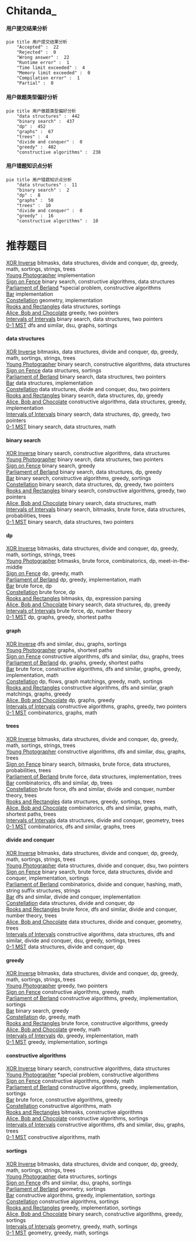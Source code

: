 # Chitanda_
<!-- tabs:start -->
#### **用户提交结果分析**

```mermaid
pie title 用户提交结果分析
    "Accepted" :  22
    "Rejected" :  0
    "Wrong answer" :  22
    "Runtime error" :  1
    "Time limit exceeded" :  4
    "Memory limit exceeded" :  0
    "Compilation error" :  1
    "Partial" :  0
```
#### **用户做题类型偏好分析**

```mermaid
pie title 用户做题类型偏好分析
    "data structures" :  442
    "binary search" :  437
    "dp" :  452
    "graphs" :  67
    "trees" :  4
    "divide and conquer" :  0
    "greedy" :  482
    "constructive algorithms" :  238
```
#### **用户错题知识点分析**

```mermaid
pie title 用户错题知识点分析
    "data structures" :  11
    "binary search" :  2
    "dp" :  8
    "graphs" :  50
    "trees" :  10
    "divide and conquer" :  0
    "greedy" :  16
    "constructive algorithms" :  10
```
<!-- tabs:end -->
# 推荐题目
[XOR Inverse](https://codeforces.com/contest/1417/problem/E)		bitmasks,
                        data structures,
                        divide and conquer,
                        dp,
                        greedy,
                        math,
                        sortings,
                        strings,
                        trees		  
[Young Photographer](http://codeforces.com/problemset/problem/14/B)		implementation		  
[Sign on Fence](http://codeforces.com/problemset/problem/484/E)		binary search,
                        constructive algorithms,
                        data structures		  
[Parliament of Berland](http://codeforces.com/problemset/problem/644/A)		*special problem,
                        constructive algorithms		  
[Bar](http://codeforces.com/problemset/problem/56/A)		implementation		  
[Constellation](http://codeforces.com/problemset/problem/618/C)		geometry,
                        implementation		  
[Rooks and Rectangles](http://codeforces.com/problemset/problem/524/E)		data structures,
                        sortings		  
[Alice, Bob and Chocolate](http://codeforces.com/problemset/problem/6/C)		greedy,
                        two pointers		  
[Intervals of Intervals](http://codeforces.com/problemset/problem/1034/D)		binary search,
                        data structures,
                        two pointers		  
[0-1 MST](https://codeforces.com/contest/1243/problem/D)		dfs and similar,
                        dsu,
                        graphs,
                        sortings		  
<!-- tabs:start -->
#### **data structures**
[XOR Inverse](https://codeforces.com/contest/1417/problem/E)		bitmasks,
                        data structures,
                        divide and conquer,
                        dp,
                        greedy,
                        math,
                        sortings,
                        strings,
                        trees		  
[Young Photographer](http://codeforces.com/problemset/problem/484/E)		binary search,
                        constructive algorithms,
                        data structures		  
[Sign on Fence](http://codeforces.com/problemset/problem/524/E)		data structures,
                        sortings		  
[Parliament of Berland](http://codeforces.com/problemset/problem/1034/D)		binary search,
                        data structures,
                        two pointers		  
[Bar](http://codeforces.com/problemset/problem/69/E)		data structures,
                        implementation		  
[Constellation](http://codeforces.com/problemset/problem/1156/E)		data structures,
                        divide and conquer,
                        dsu,
                        two pointers		  
[Rooks and Rectangles](https://codeforces.com/contest/1314/problem/E)		binary search,
                        data structures,
                        dp,
                        greedy		  
[Alice, Bob and Chocolate](http://codeforces.com/problemset/problem/1358/E)		constructive algorithms,
                        data structures,
                        greedy,
                        implementation		  
[Intervals of Intervals](http://codeforces.com/problemset/problem/1492/C)		binary search,
                        data structures,
                        dp,
                        greedy,
                        two pointers		  
[0-1 MST](http://codeforces.com/problemset/problem/1490/G)		binary search,
                        data structures,
                        math		  
#### **binary search**
[XOR Inverse](http://codeforces.com/problemset/problem/484/E)		binary search,
                        constructive algorithms,
                        data structures		  
[Young Photographer](http://codeforces.com/problemset/problem/1034/D)		binary search,
                        data structures,
                        two pointers		  
[Sign on Fence](https://codeforces.com/contest/1169/problem/C)		binary search,
                        greedy		  
[Parliament of Berland](https://codeforces.com/contest/1314/problem/E)		binary search,
                        data structures,
                        dp,
                        greedy		  
[Bar](http://codeforces.com/problemset/problem/1419/D1)		binary search,
                        constructive algorithms,
                        greedy,
                        sortings		  
[Constellation](http://codeforces.com/problemset/problem/1492/C)		binary search,
                        data structures,
                        dp,
                        greedy,
                        two pointers		  
[Rooks and Rectangles](http://codeforces.com/problemset/problem/1463/D)		binary search,
                        constructive algorithms,
                        greedy,
                        two pointers		  
[Alice, Bob and Chocolate](http://codeforces.com/problemset/problem/1490/G)		binary search,
                        data structures,
                        math		  
[Intervals of Intervals](http://codeforces.com/problemset/problem/1479/D)		binary search,
                        bitmasks,
                        brute force,
                        data structures,
                        probabilities,
                        trees		  
[0-1 MST](http://codeforces.com/problemset/problem/1436/E)		binary search,
                        data structures,
                        two pointers		  
#### **dp**
[XOR Inverse](https://codeforces.com/contest/1417/problem/E)		bitmasks,
                        data structures,
                        divide and conquer,
                        dp,
                        greedy,
                        math,
                        sortings,
                        strings,
                        trees		  
[Young Photographer](http://codeforces.com/problemset/problem/1221/G)		bitmasks,
                        brute force,
                        combinatorics,
                        dp,
                        meet-in-the-middle		  
[Sign on Fence](http://codeforces.com/problemset/problem/321/D)		dp,
                        greedy,
                        math		  
[Parliament of Berland](http://codeforces.com/problemset/problem/651/A)		dp,
                        greedy,
                        implementation,
                        math		  
[Bar](http://codeforces.com/problemset/problem/6/D)		brute force,
                        dp		  
[Constellation](http://codeforces.com/problemset/problem/255/C)		brute force,
                        dp		  
[Rooks and Rectangles](http://codeforces.com/problemset/problem/582/E)		bitmasks,
                        dp,
                        expression parsing		  
[Alice, Bob and Chocolate](https://codeforces.com/contest/1314/problem/E)		binary search,
                        data structures,
                        dp,
                        greedy		  
[Intervals of Intervals](http://codeforces.com/problemset/problem/354/C)		brute force,
                        dp,
                        number theory		  
[0-1 MST](http://codeforces.com/problemset/problem/1418/C)		dp,
                        graphs,
                        greedy,
                        shortest paths		  
#### **graph**
[XOR Inverse](https://codeforces.com/contest/1243/problem/D)		dfs and similar,
                        dsu,
                        graphs,
                        sortings		  
[Young Photographer](http://codeforces.com/problemset/problem/241/E)		graphs,
                        shortest paths		  
[Sign on Fence](https://codeforces.com/contest/699/problem/D)		constructive algorithms,
                        dfs and similar,
                        dsu,
                        graphs,
                        trees		  
[Parliament of Berland](http://codeforces.com/problemset/problem/1418/C)		dp,
                        graphs,
                        greedy,
                        shortest paths		  
[Bar](http://codeforces.com/problemset/problem/1487/C)		brute force,
                        constructive algorithms,
                        dfs and similar,
                        graphs,
                        greedy,
                        implementation,
                        math		  
[Constellation](http://codeforces.com/problemset/problem/1437/C)		dp,
                        flows,
                        graph matchings,
                        greedy,
                        math,
                        sortings		  
[Rooks and Rectangles](http://codeforces.com/problemset/problem/1470/D)		constructive algorithms,
                        dfs and similar,
                        graph matchings,
                        graphs,
                        greedy		  
[Alice, Bob and Chocolate](http://codeforces.com/problemset/problem/1476/C)		dp,
                        graphs,
                        greedy		  
[Intervals of Intervals](http://codeforces.com/problemset/problem/1304/D)		constructive algorithms,
                        graphs,
                        greedy,
                        two pointers		  
[0-1 MST](http://codeforces.com/problemset/problem/1475/C)		combinatorics,
                        graphs,
                        math		  
#### **trees**
[XOR Inverse](https://codeforces.com/contest/1417/problem/E)		bitmasks,
                        data structures,
                        divide and conquer,
                        dp,
                        greedy,
                        math,
                        sortings,
                        strings,
                        trees		  
[Young Photographer](https://codeforces.com/contest/699/problem/D)		constructive algorithms,
                        dfs and similar,
                        dsu,
                        graphs,
                        trees		  
[Sign on Fence](http://codeforces.com/problemset/problem/1479/D)		binary search,
                        bitmasks,
                        brute force,
                        data structures,
                        probabilities,
                        trees		  
[Parliament of Berland](http://codeforces.com/problemset/problem/1511/C)		brute force,
                        data structures,
                        implementation,
                        trees		  
[Bar](http://codeforces.com/problemset/problem/1499/F)		combinatorics,
                        dfs and similar,
                        dp,
                        trees		  
[Constellation](http://codeforces.com/problemset/problem/1491/E)		brute force,
                        dfs and similar,
                        divide and conquer,
                        number theory,
                        trees		  
[Rooks and Rectangles](http://codeforces.com/problemset/problem/1466/D)		data structures,
                        greedy,
                        sortings,
                        trees		  
[Alice, Bob and Chocolate](http://codeforces.com/problemset/problem/1495/D)		combinatorics,
                        dfs and similar,
                        graphs,
                        math,
                        shortest paths,
                        trees		  
[Intervals of Intervals](http://codeforces.com/problemset/problem/1303/G)		data structures,
                        divide and conquer,
                        geometry,
                        trees		  
[0-1 MST](http://codeforces.com/problemset/problem/1454/E)		combinatorics,
                        dfs and similar,
                        graphs,
                        trees		  
#### **divide and conquer**
[XOR Inverse](https://codeforces.com/contest/1417/problem/E)		bitmasks,
                        data structures,
                        divide and conquer,
                        dp,
                        greedy,
                        math,
                        sortings,
                        strings,
                        trees		  
[Young Photographer](http://codeforces.com/problemset/problem/1156/E)		data structures,
                        divide and conquer,
                        dsu,
                        two pointers		  
[Sign on Fence](http://codeforces.com/problemset/problem/1461/D)		binary search,
                        brute force,
                        data structures,
                        divide and conquer,
                        implementation,
                        sortings		  
[Parliament of Berland](http://codeforces.com/problemset/problem/1466/G)		combinatorics,
                        divide and conquer,
                        hashing,
                        math,
                        string suffix structures,
                        strings		  
[Bar](http://codeforces.com/problemset/problem/1490/D)		dfs and similar,
                        divide and conquer,
                        implementation		  
[Constellation](https://codeforces.com/contest/1483/problem/C)		data structures,
                        divide and conquer,
                        dp		  
[Rooks and Rectangles](http://codeforces.com/problemset/problem/1491/E)		brute force,
                        dfs and similar,
                        divide and conquer,
                        number theory,
                        trees		  
[Alice, Bob and Chocolate](http://codeforces.com/problemset/problem/1303/G)		data structures,
                        divide and conquer,
                        geometry,
                        trees		  
[Intervals of Intervals](http://codeforces.com/problemset/problem/1494/D)		constructive algorithms,
                        data structures,
                        dfs and similar,
                        divide and conquer,
                        dsu,
                        greedy,
                        sortings,
                        trees		  
[0-1 MST](http://codeforces.com/problemset/problem/1482/E)		data structures,
                        divide and conquer,
                        dp		  
#### **greedy**
[XOR Inverse](https://codeforces.com/contest/1417/problem/E)		bitmasks,
                        data structures,
                        divide and conquer,
                        dp,
                        greedy,
                        math,
                        sortings,
                        strings,
                        trees		  
[Young Photographer](http://codeforces.com/problemset/problem/6/C)		greedy,
                        two pointers		  
[Sign on Fence](https://codeforces.com/contest/477/problem/B)		constructive algorithms,
                        greedy,
                        math		  
[Parliament of Berland](http://codeforces.com/problemset/problem/1367/D)		constructive algorithms,
                        greedy,
                        implementation,
                        sortings		  
[Bar](https://codeforces.com/contest/1169/problem/C)		binary search,
                        greedy		  
[Constellation](http://codeforces.com/problemset/problem/321/D)		dp,
                        greedy,
                        math		  
[Rooks and Rectangles](https://codeforces.com/contest/1265/problem/D)		brute force,
                        constructive algorithms,
                        greedy		  
[Alice, Bob and Chocolate](http://codeforces.com/problemset/problem/1195/A)		greedy,
                        math		  
[Intervals of Intervals](http://codeforces.com/problemset/problem/651/A)		dp,
                        greedy,
                        implementation,
                        math		  
[0-1 MST](http://codeforces.com/problemset/problem/16/B)		greedy,
                        implementation,
                        sortings		  
#### **constructive algorithms**
[XOR Inverse](http://codeforces.com/problemset/problem/484/E)		binary search,
                        constructive algorithms,
                        data structures		  
[Young Photographer](http://codeforces.com/problemset/problem/644/A)		*special problem,
                        constructive algorithms		  
[Sign on Fence](https://codeforces.com/contest/477/problem/B)		constructive algorithms,
                        greedy,
                        math		  
[Parliament of Berland](http://codeforces.com/problemset/problem/1367/D)		constructive algorithms,
                        greedy,
                        implementation,
                        sortings		  
[Bar](https://codeforces.com/contest/1265/problem/D)		brute force,
                        constructive algorithms,
                        greedy		  
[Constellation](http://codeforces.com/problemset/problem/1401/A)		constructive algorithms,
                        math		  
[Rooks and Rectangles](http://codeforces.com/problemset/problem/1174/D)		bitmasks,
                        constructive algorithms		  
[Alice, Bob and Chocolate](http://codeforces.com/problemset/problem/23/C)		constructive algorithms,
                        sortings		  
[Intervals of Intervals](https://codeforces.com/contest/699/problem/D)		constructive algorithms,
                        dfs and similar,
                        dsu,
                        graphs,
                        trees		  
[0-1 MST](http://codeforces.com/problemset/problem/1028/B)		constructive algorithms,
                        math		  
#### **sortings**
[XOR Inverse](https://codeforces.com/contest/1417/problem/E)		bitmasks,
                        data structures,
                        divide and conquer,
                        dp,
                        greedy,
                        math,
                        sortings,
                        strings,
                        trees		  
[Young Photographer](http://codeforces.com/problemset/problem/524/E)		data structures,
                        sortings		  
[Sign on Fence](https://codeforces.com/contest/1243/problem/D)		dfs and similar,
                        dsu,
                        graphs,
                        sortings		  
[Parliament of Berland](http://codeforces.com/problemset/problem/157/B)		geometry,
                        sortings		  
[Bar](http://codeforces.com/problemset/problem/1367/D)		constructive algorithms,
                        greedy,
                        implementation,
                        sortings		  
[Constellation](http://codeforces.com/problemset/problem/23/C)		constructive algorithms,
                        sortings		  
[Rooks and Rectangles](http://codeforces.com/problemset/problem/16/B)		greedy,
                        implementation,
                        sortings		  
[Alice, Bob and Chocolate](http://codeforces.com/problemset/problem/1419/D1)		binary search,
                        constructive algorithms,
                        greedy,
                        sortings		  
[Intervals of Intervals](https://codeforces.com/contest/1496/problem/C)		geometry,
                        greedy,
                        math,
                        sortings		  
[0-1 MST](http://codeforces.com/problemset/problem/1495/A)		geometry,
                        greedy,
                        math,
                        sortings		  
<!-- tabs:end -->
